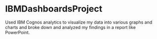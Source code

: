 # IBMDashboardsProject
Used IBM Cognos analytics to visualize my data into various graphs and charts and broke down and analyzed my findings in a report like PowerPoint. 

